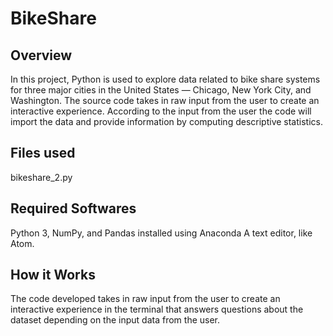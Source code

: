 # BikeShare
## Overview
In this project, Python is used to explore data related to bike share systems for three major cities in the United States — Chicago, New York City, and Washington.
The source code takes in raw input from the user to create an interactive experience.
According to the input from the user the code will import the data and provide information by computing descriptive statistics.
## Files used
bikeshare_2.py
## Required Softwares
Python 3, NumPy, and Pandas installed using Anaconda
A text editor, like Atom.
## How it Works
The code developed takes in raw input from the user to create an interactive experience in the terminal that answers questions about the dataset depending on the input data from the user.
